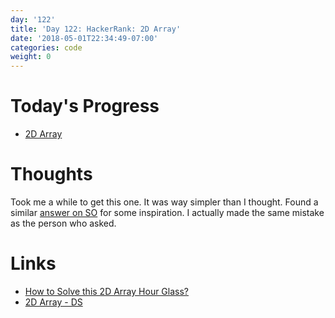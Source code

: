 ```yaml
---
day: '122'
title: 'Day 122: HackerRank: 2D Array'
date: '2018-05-01T22:34:49-07:00'
categories: code
weight: 0
---
```

# Today's Progress

* [2D Array](https://www.hackerrank.com/challenges/2d-array)

# Thoughts

Took me a while to get this one. It was way simpler than I thought. Found a similar [answer on SO](https://stackoverflow.com/questions/37363674/java-how-to-solve-this-2d-array-hour-glass) for some inspiration. I actually made the same mistake as the person who asked.

# Links

* [How to Solve this 2D Array Hour Glass?](https://stackoverflow.com/questions/37363674/java-how-to-solve-this-2d-array-hour-glass)
* [2D Array - DS](https://www.hackerrank.com/challenges/2d-array/problem)
